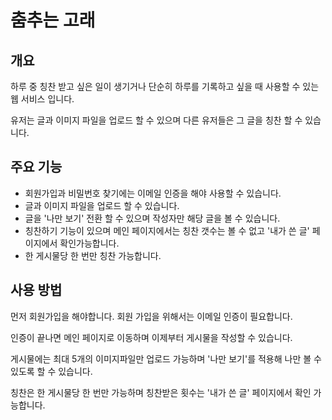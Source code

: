 # 춤추는 고래

## 개요
하루 중 칭찬 받고 싶은 일이 생기거나 단순히 하루를 기록하고 싶을 때 사용할 수 있는 웹 서비스 입니다.   
   
유저는 글과 이미지 파일을 업로드 할 수 있으며 다른 유저들은 그 글을 칭찬 할 수 있습니다.
## 주요 기능
- 회원가입과 비밀번호 찾기에는 이메일 인증을 해야 사용할 수 있습니다.
- 글과 이미지 파일을 업로드 할 수 있습니다.
- 글을 '나만 보기' 전환 할 수 있으며 작성자만 해당 글을 볼 수 있습니다.
- 칭찬하기 기능이 있으며 메인 페이지에서는 칭찬 갯수는 볼 수 없고 '내가 쓴 글' 페이지에서 확인가능합니다.
- 한 게시물당 한 번만 칭찬 가능합니다.

## 사용 방법
먼저 회원가입을 해야합니다. 회원 가입을 위해서는 이메일 인증이 필요합니다.   
   
인증이 끝나면 메인 페이지로 이동하며 이제부터 게시물을 작성할 수 있습니다.   
   
게시물에는 최대 5개의 이미지파일만 업로드 가능하며 '나만 보기'를 적용해 나만 볼 수 있도록 할 수 있습니다.
    
칭찬은 한 게시물당 한 번만 가능하며 칭찬받은 횟수는 '내가 쓴 글' 페이지에서 확인 가능합니다.



